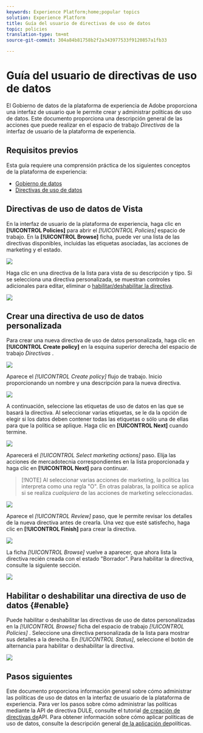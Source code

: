 ```yaml
---
keywords: Experience Platform;home;popular topics
solution: Experience Platform
title: Guía del usuario de directivas de uso de datos
topic: policies
translation-type: tm+mt
source-git-commit: 304a84b81758b2f2a343977533f9120857a1fb33

---
```



# Guía del usuario de directivas de uso de datos

El Gobierno de datos de la plataforma de experiencia de Adobe proporciona una interfaz de usuario que le permite crear y administrar políticas de uso de datos. Este documento proporciona una descripción general de las acciones que puede realizar en el espacio de trabajo _Directivas_ de la interfaz de usuario de la plataforma de experiencia.

## Requisitos previos

Esta guía requiere una comprensión práctica de los siguientes conceptos de la plataforma de experiencia:

- [Gobierno de datos](../home.md)
- [Directivas de uso de datos](./overview.md)

## Directivas de uso de datos de Vista

En la interfaz de usuario de la plataforma de experiencia, haga clic en **[!UICONTROL Policies]** para abrir el *[!UICONTROL Policies]* espacio de trabajo. En la **[!UICONTROL Browse]** ficha, puede ver una lista de las directivas disponibles, incluidas las etiquetas asociadas, las acciones de marketing y el estado.

![](../images/policies/browse-policies.png)

Haga clic en una directiva de la lista para vista de su descripción y tipo. Si se selecciona una directiva personalizada, se muestran controles adicionales para editar, eliminar o [habilitar/deshabilitar la directiva](#enable).

![](../images/policies/policy-details.png)

## Crear una directiva de uso de datos personalizada

Para crear una nueva directiva de uso de datos personalizada, haga clic en **[!UICONTROL Create policy]** en la esquina superior derecha del espacio de trabajo *Directivas* .

![](../images/policies/create-policy-button.png)

Aparece el *[!UICONTROL Create policy]* flujo de trabajo. Inicio proporcionando un nombre y una descripción para la nueva directiva.

![](../images/policies/create-policy-description.png)

A continuación, seleccione las etiquetas de uso de datos en las que se basará la directiva. Al seleccionar varias etiquetas, se le da la opción de elegir si los datos deben contener todas las etiquetas o sólo una de ellas para que la política se aplique. Haga clic en **[!UICONTROL Next]** cuando termine.

![](../images/policies/add-labels.png)

Aparecerá el *[!UICONTROL Select marketing actions]* paso. Elija las acciones de mercadotecnia correspondientes en la lista proporcionada y haga clic en **[!UICONTROL Next]** para continuar.

>[!NOTE] Al seleccionar varias acciones de marketing, la política las interpreta como una regla &quot;O&quot;. En otras palabras, la política se aplica si se realiza _cualquiera_ de las acciones de marketing seleccionadas.

![](../images/policies/add-marketing-actions.png)

Aparece el *[!UICONTROL Review]* paso, que le permite revisar los detalles de la nueva directiva antes de crearla. Una vez que esté satisfecho, haga clic en **[!UICONTROL Finish]** para crear la directiva.

![](../images/policies/policy-review.png)

La ficha *[!UICONTROL Browse]* vuelve a aparecer, que ahora lista la directiva recién creada con el estado &quot;Borrador&quot;. Para habilitar la directiva, consulte la siguiente sección.

![](../images/policies/created-policy.png)

## Habilitar o deshabilitar una directiva de uso de datos {#enable}

Puede habilitar o deshabilitar las directivas de uso de datos personalizadas en la *[!UICONTROL Browse]* ficha del espacio de trabajo *[!UICONTROL Policies]* . Seleccione una directiva personalizada de la lista para mostrar sus detalles a la derecha. En *[!UICONTROL Status]*, seleccione el botón de alternancia para habilitar o deshabilitar la directiva.

![](../images/policies/enable-policy.png)

## Pasos siguientes

Este documento proporciona información general sobre cómo administrar las políticas de uso de datos en la interfaz de usuario de la plataforma de experiencia. Para ver los pasos sobre cómo administrar las políticas mediante la API de directiva DULE, consulte el tutorial [de creación de directivas de](./create.md)API. Para obtener información sobre cómo aplicar políticas de uso de datos, consulte la descripción general [de la aplicación de](../enforcement/overview.md)políticas.